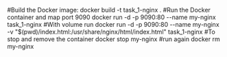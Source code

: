 #Build the Docker image:
    docker build -t task_1-nginx .
#Run the Docker container and map port 9090
   docker run -d -p 9090:80 --name my-nginx task_1-nginx
#With volume run
    docker run -d -p 9090:80 --name my-nginx -v "$(pwd)/index.html:/usr/share/nginx/html/index.html" task_1-nginx
#To stop and remove the container
    docker stop my-nginx
#run again
    docker rm my-nginx


